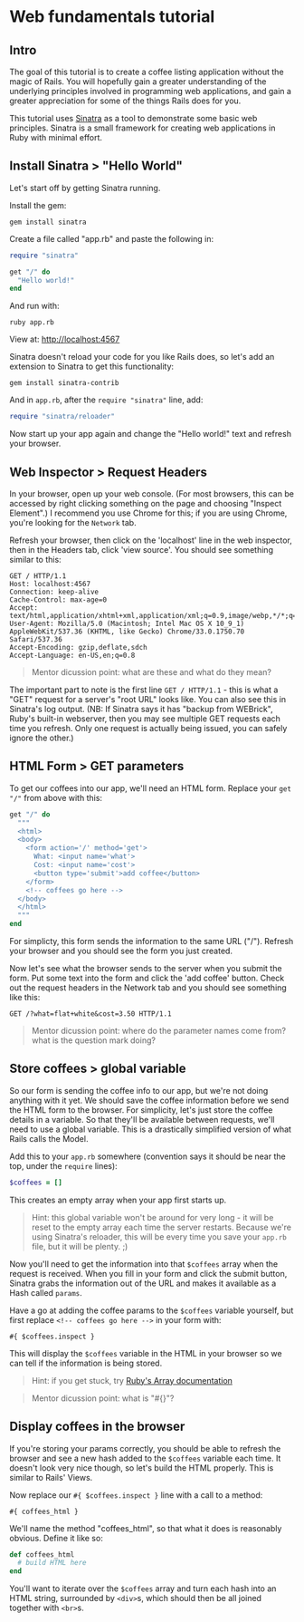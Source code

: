 # Web fundamentals tutorial

## Intro

The goal of this tutorial is to create a coffee listing application without the magic of Rails.  You will hopefully gain a greater understanding of the underlying principles involved in programming web applications, and gain a greater appreciation for some of the things Rails does for you.

This tutorial uses [Sinatra](http://www.sinatrarb.com) as a tool to demonstrate some basic web principles.  Sinatra is a small framework for creating web applications in Ruby with minimal effort.

## Install Sinatra > "Hello World"

Let's start off by getting Sinatra running.

Install the gem:

``` shell
gem install sinatra
```

Create a file called "app.rb" and paste the following in:

``` ruby
require "sinatra"

get "/" do
  "Hello world!"
end
```

And run with:

``` shell
ruby app.rb
```

View at: [http://localhost:4567](http://localhost:4567)

Sinatra doesn't reload your code for you like Rails does, so let's add an extension to Sinatra to get this functionality:

``` shell
gem install sinatra-contrib
```

And in `app.rb`, after the `require "sinatra"` line, add:

``` ruby
require "sinatra/reloader"
```

Now start up your app again and change the "Hello world!" text and refresh your browser.

## Web Inspector > Request Headers

In your browser, open up your web console.  (For most browsers, this can be accessed by right clicking something on the page and choosing "Inspect Element".)  I recommend you use Chrome for this; if you are using Chrome, you're looking for the `Network` tab.

Refresh your browser, then click on the 'localhost' line in the web inspector, then in the Headers tab, click 'view source'.  You should see something similar to this:

``` shell
GET / HTTP/1.1
Host: localhost:4567
Connection: keep-alive
Cache-Control: max-age=0
Accept: text/html,application/xhtml+xml,application/xml;q=0.9,image/webp,*/*;q=0.8
User-Agent: Mozilla/5.0 (Macintosh; Intel Mac OS X 10_9_1) AppleWebKit/537.36 (KHTML, like Gecko) Chrome/33.0.1750.70 Safari/537.36
Accept-Encoding: gzip,deflate,sdch
Accept-Language: en-US,en;q=0.8
```

> Mentor dicussion point: what are these and what do they mean?

The important part to note is the first line `GET / HTTP/1.1` - this is what a "GET" request for a server's "root URL" looks like.  You can also see this in Sinatra's log output. (NB: If Sinatra says it has "backup from WEBrick", Ruby's built-in webserver, then you may see multiple GET requests each time you refresh.  Only one request is actually being issued, you can safely ignore the other.)

## HTML Form > GET parameters

To get our coffees into our app, we'll need an HTML form.  Replace your `get "/"` from above with this:

``` ruby
get "/" do
  """
  <html>
  <body>
    <form action='/' method='get'>
      What: <input name='what'>
      Cost: <input name='cost'>
      <button type='submit'>add coffee</button>
    </form>
    <!-- coffees go here -->
  </body>
  </html>
  """
end
```

For simplicty, this form sends the information to the same URL ("/").  Refresh your browser and you should see the form you just created.

Now let's see what the browser sends to the server when you submit the form.  Put some text into the form and click the 'add coffee' button.  Check out the request headers in the Network tab and you should see something like this:

    GET /?what=flat+white&cost=3.50 HTTP/1.1

> Mentor dicussion point: where do the parameter names come from?  what is the question mark doing?

## Store coffees > global variable

So our form is sending the coffee info to our app, but we're not doing anything with it yet.  We should save the coffee information before we send the HTML form to the browser.  For simplicity, let's just store the coffee details in a variable.  So that they'll be available between requests, we'll need to use a global variable.  This is a drastically simplified version of what Rails calls the Model.

Add this to your `app.rb` somewhere (convention says it should be near the top, under the `require` lines):

``` ruby
$coffees = []
```

This creates an empty array when your app first starts up.

> Hint: this global variable won't be around for very long - it will be reset to the empty array each time the server restarts.  Because we're using Sinatra's reloader, this will be every time you save your `app.rb` file, but it will be plenty. ;)

Now you'll need to get the information into that `$coffees` array when the request is received.  When you fill in your form and click the submit button, Sinatra grabs the information out of the URL and makes it available as a Hash called `params`.

Have a go at adding the coffee params to the `$coffees` variable yourself, but first replace `<!-- coffees go here -->` in your form with:

```
#{ $coffees.inspect }
```

This will display the `$coffees` variable in the HTML in your browser so we can tell if the information is being stored.

> Hint: if you get stuck, try [Ruby's Array documentation](http://www.ruby-doc.org/core-2.1.0/Array.html#method-i-3C-3C)

> Mentor dicussion point: what is "#{}"?

## Display coffees in the browser

If you're storing your params correctly, you should be able to refresh the browser and see a new hash added to the `$coffees` variable each time.  It doesn't look very nice though, so let's build the HTML properly.  This is similar to Rails' Views.

Now replace our `#{ $coffees.inspect }` line with a call to a method:

```
#{ coffees_html }
```

We'll name the method "coffees_html", so that what it does is reasonably obvious.  Define it like so:

``` ruby
def coffees_html
  # build HTML here
end
```

You'll want to iterate over the `$coffees` array and turn each hash into an HTML string, surrounded by `<div>`s, which should then be all joined together with `<br>`s.

